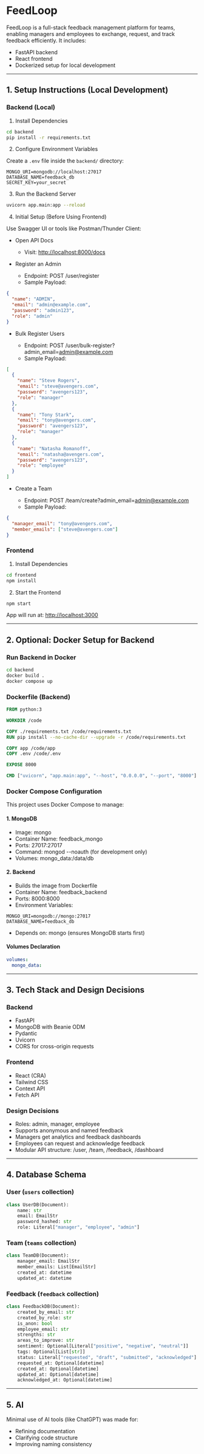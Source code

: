 # FeedLoop

FeedLoop is a full-stack feedback management platform for teams, enabling managers and employees to exchange, request, and track feedback efficiently. It includes:

* FastAPI backend
* React frontend
* Dockerized setup for local development

---

## 1. Setup Instructions (Local Development)

### Backend (Local)

1. Install Dependencies

```bash
cd backend
pip install -r requirements.txt
```

2. Configure Environment Variables

Create a `.env` file inside the `backend/` directory:

```
MONGO_URI=mongodb://localhost:27017
DATABASE_NAME=feedback_db
SECRET_KEY=your_secret
```

3. Run the Backend Server

```bash
uvicorn app.main:app --reload
```

4. Initial Setup (Before Using Frontend)

Use Swagger UI or tools like Postman/Thunder Client:

* Open API Docs

  * Visit: [http://localhost:8000/docs](http://localhost:8000/docs)

* Register an Admin

  * Endpoint: POST /user/register
  * Sample Payload:

```json
{
  "name": "ADMIN",
  "email": "admin@example.com",
  "password": "admin123",
  "role": "admin"
}
```

* Bulk Register Users

  * Endpoint: POST /user/bulk-register?admin\_email=[admin@example.com](mailto:admin@example.com)
  * Sample Payload:

```json
[
  {
    "name": "Steve Rogers",
    "email": "steve@avengers.com",
    "password": "avengers123",
    "role": "manager"
  },
  {
    "name": "Tony Stark",
    "email": "tony@avengers.com",
    "password": "avengers123",
    "role": "manager"
  },
  {
    "name": "Natasha Romanoff",
    "email": "natasha@avengers.com",
    "password": "avengers123",
    "role": "employee"
  }
]
```

* Create a Team

  * Endpoint: POST /team/create?admin\_email=[admin@example.com](mailto:admin@example.com)
  * Sample Payload:

```json
{
  "manager_email": "tony@avengers.com",
  "member_emails": ["steve@avengers.com"]
}
```

### Frontend

1. Install Dependencies

```bash
cd frontend
npm install
```

2. Start the Frontend

```bash
npm start
```

App will run at: [http://localhost:3000](http://localhost:3000)

---

## 2. Optional: Docker Setup for Backend

### Run Backend in Docker

```bash
cd backend
docker build .
docker compose up
```

### Dockerfile (Backend)

```Dockerfile
FROM python:3

WORKDIR /code

COPY ./requirements.txt /code/requirements.txt
RUN pip install --no-cache-dir --upgrade -r /code/requirements.txt

COPY app /code/app
COPY .env /code/.env

EXPOSE 8000

CMD ["uvicorn", "app.main:app", "--host", "0.0.0.0", "--port", "8000"]
```

### Docker Compose Configuration

This project uses Docker Compose to manage:

#### 1. MongoDB

* Image: mongo
* Container Name: feedback\_mongo
* Ports: 27017:27017
* Command: mongod --noauth (for development only)
* Volumes: mongo\_data:/data/db

#### 2. Backend

* Builds the image from Dockerfile
* Container Name: feedback\_backend
* Ports: 8000:8000
* Environment Variables:

```
MONGO_URI=mongodb://mongo:27017
DATABASE_NAME=feedback_db
```

* Depends on: mongo (ensures MongoDB starts first)

#### Volumes Declaration

```yaml
volumes:
  mongo_data:
```

---

## 3. Tech Stack and Design Decisions

### Backend

* FastAPI
* MongoDB with Beanie ODM
* Pydantic
* Uvicorn
* CORS for cross-origin requests

### Frontend

* React (CRA)
* Tailwind CSS
* Context API
* Fetch API

### Design Decisions

* Roles: admin, manager, employee
* Supports anonymous and named feedback
* Managers get analytics and feedback dashboards
* Employees can request and acknowledge feedback
* Modular API structure: /user, /team, /feedback, /dashboard

---

## 4. Database Schema

### User (`users` collection)

```python
class UserDB(Document):
    name: str
    email: EmailStr
    password_hashed: str
    role: Literal["manager", "employee", "admin"]
```

### Team (`teams` collection)

```python
class TeamDB(Document):
    manager_email: EmailStr
    member_emails: List[EmailStr]
    created_at: datetime
    updated_at: datetime
```

### Feedback (`feedback` collection)

```python
class FeedbackDB(Document):
    created_by_email: str
    created_by_role: str
    is_anon: bool
    employee_email: str
    strengths: str
    areas_to_improve: str
    sentiment: Optional[Literal["positive", "negative", "neutral"]]
    tags: Optional[List[str]]
    status: Literal["requested", "draft", "submitted", "acknowledged"]
    requested_at: Optional[datetime]
    created_at: Optional[datetime]
    updated_at: Optional[datetime]
    acknowledged_at: Optional[datetime]
```

---

## 5. AI

Minimal use of AI tools (like ChatGPT) was made for:

* Refining documentation
* Clarifying code structure
* Improving naming consistency
